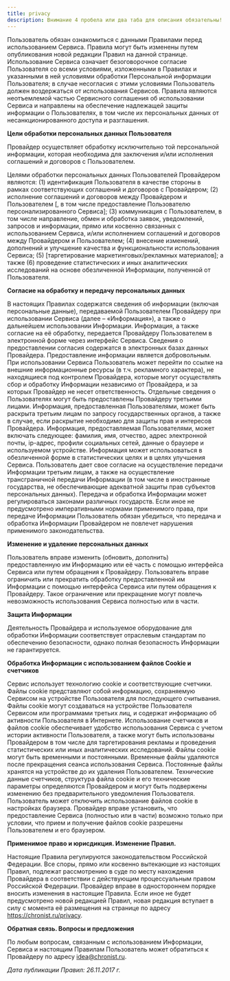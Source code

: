 ```yaml
---
title: privacy
description: Внимание 4 пробела или два таба для описания обязательны!
---
```



Пользователь обязан ознакомиться с данными Правилами перед использованием Сервиса. Правила могут быть изменены путем опубликования новой редакции Правил на данной странице. Использование Сервиса означает безоговорочное согласие Пользователя со всеми условиями, изложенными в Правилах и указанными в ней условиями обработки Персональной информации Пользователя; в случае несогласия с этими условиями Пользователь должен воздержаться от использования Сервисов. Правила являются неотъемлемой частью Сервисного соглашения об использовании Сервиса и направлены на обеспечение надлежащей защиты информации о Пользователях, в том числе их персональных данных от несанкционированного доступа и разглашения.

**Цели обработки персональных данных Пользователя**

Провайдер осуществляет обработку исключительно той персональной информации, которая необходима для заключения и/или исполнения соглашений и договоров с Пользователем.

Целями обработки персональных данных Пользователей Провайдером являются: (1) идентификация Пользователя в качестве стороны в рамках соответствующих соглашений и договоров с Провайдером; (2) исполнение соглашений и договоров между Провайдером и Пользователем [, в том числе предоставление Пользователю персонализированного Сервиса]; (3) коммуникация с Пользователем, в том числе направление, обмен и обработка заявок, уведомлений, запросов и информации, прямо или косвенно связанных с использованием Сервиса, и/или исполнением соглашений и договоров между Провайдером и Пользователем; (4) внесение изменений, дополнений и улучшение качества и функциональности использования Сервиса; (5) [таргетирование маркетинговых/рекламных материалов]; а также (6) проведение статистических и иных аналитических исследований на основе обезличенной Информации, полученной от Пользователя.

**Согласие на обработку и передачу персональных данных**

В настоящих Правилах содержатся сведения об информации (включая персональные данные), передаваемой Пользователем Провайдеру при использовании Сервиса (далее – «Информация»), а также о дальнейшем использовании Информации. Информация, а также согласие на её обработку, передается Провайдеру Пользователем в электронной форме через интерфейс Сервиса. Сведения о предоставлении согласия содержатся в электронных базах данных Провайдера. Предоставление информации является добровольным.
При использовании Сервиса Пользователь может перейти по ссылке на внешние информационные ресурсы (в т.ч. рекламного характера), не находящиеся под контролем Провайдера, которые могут осуществлять сбор и обработку Информации независимо от Провайдера, и за которых Провайдер не несет ответственность. Отдельные сведения о Пользователях могут быть предоставлены Провайдеру третьими лицами.
Информация, предоставленная Пользователями, может быть раскрыта третьим лицам по запросу государственных органов, а также в случае, если раскрытие необходимо для защиты прав и интересов Провайдера. Информация, предоставляемая Пользователями, может включать следующее: фамилия, имя, отчество, адрес электронной почты, ip-адрес, профили социальных сетей, данные о браузере и используемом устройстве. Информация может использоваться в обезличенной форме в статистических целях и в целях улучшения Сервиса. Пользователь дает свое согласие на осуществление передачи Информации третьим лицам, а также на осуществление трансграничной передачи Информации (в том числе в иностранные государства, не обеспечивающие адекватной защиты прав субъектов персональных данных). Передача и обработка Информации может регулироваться законами различных государств. Если иное не предусмотрено императивными нормами применимого права, при передаче Информации Пользователь обязан убедиться, что передача и обработка Информации Провайдером не повлечет нарушения применимого законодательства.

**Изменение и удаление персональных данных**

Пользователь вправе изменить (обновить, дополнить) предоставленную им Информацию или её часть с помощью интерфейса Сервиса или путем обращения к Провайдеру.
Пользователь вправе ограничить или прекратить обработку предоставленной им Информации с помощью интерфейса Сервиса или путем обращения к Провайдеру. Такое ограничение или прекращение могут повлечь невозможность использования Сервиса полностью или в части.

**Защита Информации**

Деятельность Провайдера и используемое оборудование для обработки Информации соответствует отраслевым стандартам по обеспечению безопасности, однако полная безопасность Информации не гарантируется.

**Обработка Информации с использованием файлов Cookie и счетчиков**

Сервис использует технологию cookie и соответствующие счетчики. Файлы cookie представляют собой информацию, сохраняемую Сервисом на устройстве Пользователя для последующего считывания. Файлы cookie могут создаваться на устройстве Пользователя Сервисом или программами третьих лиц, и содержат информацию об активности Пользователя в Интернете. Использование счетчиков и файлов cookie обеспечивает удобство использования Сервиса с учетом истории активности Пользователя, а также могут быть использованы Провайдером в том числе для таргетирования рекламы и проведения статистических или иных аналитических исследований. Файлы cookie могут быть временными и постоянными. Временные файлы удаляются после прекращения сеанса использования Сервиса. Постоянные файлы хранятся на устройстве до их удаления Пользователем. Технические данные счетчиков, структура файла cookie и его технические параметры определяются Провайдером и могут быть подвержены изменению без предварительного уведомления Пользователя. Пользователь может отключить использование файлов cookie в настройках браузера. Провайдер вправе установить, что предоставление Сервиса (полностью или в части) возможно только при условии, что прием и получение файлов cookie разрешены Пользователем и его браузером.

**Применимое право и юрисдикция. Изменение Правил.**

Настоящие Правила регулируются законодательством Российской Федерации.
Все споры, прямо или косвенно вытекающие из настоящих Правил, подлежат рассмотрению в суде по месту нахождения Провайдера в соответствии с действующим процессуальным правом Российской Федерации.
Провайдер вправе в одностороннем порядке вносить изменения в настоящие Правила. Если иное не будет предусмотрено новой редакцией Правил, новая редакция вступает в силу с момента её размещения на странице по адресу https://chronist.ru/privacy.

**Обратная связь. Вопросы и предложения**

По любым вопросам, связанным с использованием Информации, Сервиса и настоящим Правилам Пользователь может обратиться к Провайдеру по адресу idea@chronist.ru.

*Дата публикации Правил: 26.11.2017 г.*

